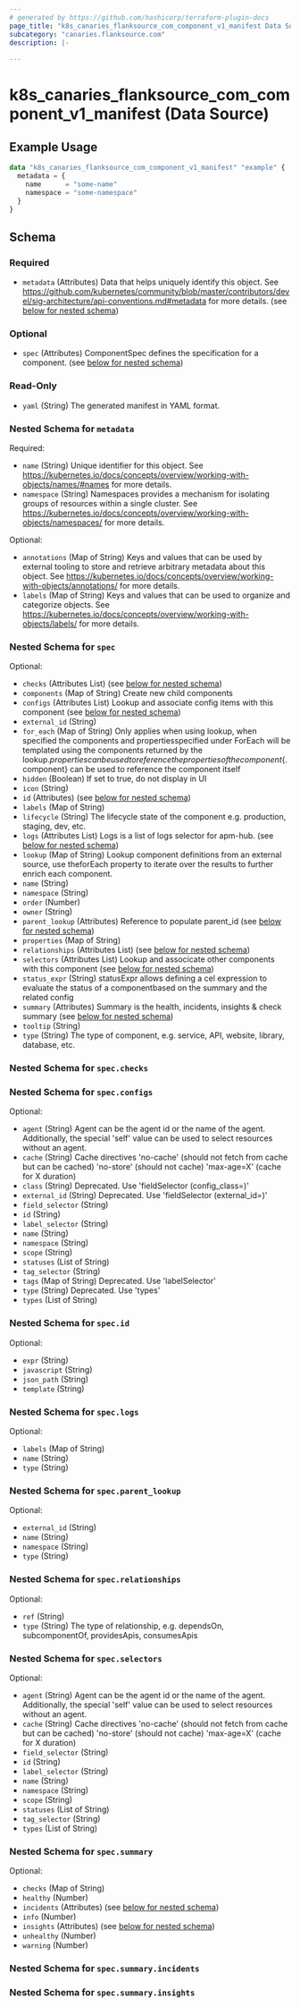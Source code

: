 ```yaml
---
# generated by https://github.com/hashicorp/terraform-plugin-docs
page_title: "k8s_canaries_flanksource_com_component_v1_manifest Data Source - terraform-provider-k8s"
subcategory: "canaries.flanksource.com"
description: |-
  
---
```


# k8s_canaries_flanksource_com_component_v1_manifest (Data Source)



## Example Usage

```terraform
data "k8s_canaries_flanksource_com_component_v1_manifest" "example" {
  metadata = {
    name      = "some-name"
    namespace = "some-namespace"
  }
}
```

<!-- schema generated by tfplugindocs -->
## Schema

### Required

- `metadata` (Attributes) Data that helps uniquely identify this object. See https://github.com/kubernetes/community/blob/master/contributors/devel/sig-architecture/api-conventions.md#metadata for more details. (see [below for nested schema](#nestedatt--metadata))

### Optional

- `spec` (Attributes) ComponentSpec defines the specification for a component. (see [below for nested schema](#nestedatt--spec))

### Read-Only

- `yaml` (String) The generated manifest in YAML format.

<a id="nestedatt--metadata"></a>
### Nested Schema for `metadata`

Required:

- `name` (String) Unique identifier for this object. See https://kubernetes.io/docs/concepts/overview/working-with-objects/names/#names for more details.
- `namespace` (String) Namespaces provides a mechanism for isolating groups of resources within a single cluster. See https://kubernetes.io/docs/concepts/overview/working-with-objects/namespaces/ for more details.

Optional:

- `annotations` (Map of String) Keys and values that can be used by external tooling to store and retrieve arbitrary metadata about this object. See https://kubernetes.io/docs/concepts/overview/working-with-objects/annotations/ for more details.
- `labels` (Map of String) Keys and values that can be used to organize and categorize objects. See https://kubernetes.io/docs/concepts/overview/working-with-objects/labels/ for more details.


<a id="nestedatt--spec"></a>
### Nested Schema for `spec`

Optional:

- `checks` (Attributes List) (see [below for nested schema](#nestedatt--spec--checks))
- `components` (Map of String) Create new child components
- `configs` (Attributes List) Lookup and associate config items with this component (see [below for nested schema](#nestedatt--spec--configs))
- `external_id` (String)
- `for_each` (Map of String) Only applies when using lookup, when specified the components and propertiesspecified under ForEach will be templated using the components returned by the lookup${.properties} can be used to reference the properties of the component${.component} can be used to reference the component itself
- `hidden` (Boolean) If set to true, do not display in UI
- `icon` (String)
- `id` (Attributes) (see [below for nested schema](#nestedatt--spec--id))
- `labels` (Map of String)
- `lifecycle` (String) The lifecycle state of the component e.g. production, staging, dev, etc.
- `logs` (Attributes List) Logs is a list of logs selector for apm-hub. (see [below for nested schema](#nestedatt--spec--logs))
- `lookup` (Map of String) Lookup component definitions from an external source, use theforEach property to iterate over the results to further enrich each component.
- `name` (String)
- `namespace` (String)
- `order` (Number)
- `owner` (String)
- `parent_lookup` (Attributes) Reference to populate parent_id (see [below for nested schema](#nestedatt--spec--parent_lookup))
- `properties` (Map of String)
- `relationships` (Attributes List) (see [below for nested schema](#nestedatt--spec--relationships))
- `selectors` (Attributes List) Lookup and associcate other components with this component (see [below for nested schema](#nestedatt--spec--selectors))
- `status_expr` (String) statusExpr allows defining a cel expression to evaluate the status of a componentbased on the summary and the related config
- `summary` (Attributes) Summary is the health, incidents, insights & check summary (see [below for nested schema](#nestedatt--spec--summary))
- `tooltip` (String)
- `type` (String) The type of component, e.g. service, API, website, library, database, etc.

<a id="nestedatt--spec--checks"></a>
### Nested Schema for `spec.checks`


<a id="nestedatt--spec--configs"></a>
### Nested Schema for `spec.configs`

Optional:

- `agent` (String) Agent can be the agent id or the name of the agent. Additionally, the special 'self' value can be used to select resources without an agent.
- `cache` (String) Cache directives 'no-cache' (should not fetch from cache but can be cached) 'no-store' (should not cache) 'max-age=X' (cache for X duration)
- `class` (String) Deprecated. Use 'fieldSelector (config_class=)'
- `external_id` (String) Deprecated. Use 'fieldSelector (external_id=)'
- `field_selector` (String)
- `id` (String)
- `label_selector` (String)
- `name` (String)
- `namespace` (String)
- `scope` (String)
- `statuses` (List of String)
- `tag_selector` (String)
- `tags` (Map of String) Deprecated. Use 'labelSelector'
- `type` (String) Deprecated. Use 'types'
- `types` (List of String)


<a id="nestedatt--spec--id"></a>
### Nested Schema for `spec.id`

Optional:

- `expr` (String)
- `javascript` (String)
- `json_path` (String)
- `template` (String)


<a id="nestedatt--spec--logs"></a>
### Nested Schema for `spec.logs`

Optional:

- `labels` (Map of String)
- `name` (String)
- `type` (String)


<a id="nestedatt--spec--parent_lookup"></a>
### Nested Schema for `spec.parent_lookup`

Optional:

- `external_id` (String)
- `name` (String)
- `namespace` (String)
- `type` (String)


<a id="nestedatt--spec--relationships"></a>
### Nested Schema for `spec.relationships`

Optional:

- `ref` (String)
- `type` (String) The type of relationship, e.g. dependsOn, subcomponentOf, providesApis, consumesApis


<a id="nestedatt--spec--selectors"></a>
### Nested Schema for `spec.selectors`

Optional:

- `agent` (String) Agent can be the agent id or the name of the agent. Additionally, the special 'self' value can be used to select resources without an agent.
- `cache` (String) Cache directives 'no-cache' (should not fetch from cache but can be cached) 'no-store' (should not cache) 'max-age=X' (cache for X duration)
- `field_selector` (String)
- `id` (String)
- `label_selector` (String)
- `name` (String)
- `namespace` (String)
- `scope` (String)
- `statuses` (List of String)
- `tag_selector` (String)
- `types` (List of String)


<a id="nestedatt--spec--summary"></a>
### Nested Schema for `spec.summary`

Optional:

- `checks` (Map of String)
- `healthy` (Number)
- `incidents` (Attributes) (see [below for nested schema](#nestedatt--spec--summary--incidents))
- `info` (Number)
- `insights` (Attributes) (see [below for nested schema](#nestedatt--spec--summary--insights))
- `unhealthy` (Number)
- `warning` (Number)

<a id="nestedatt--spec--summary--incidents"></a>
### Nested Schema for `spec.summary.incidents`


<a id="nestedatt--spec--summary--insights"></a>
### Nested Schema for `spec.summary.insights`
